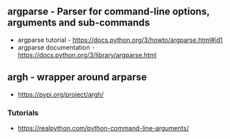 
## argparse - Parser for command-line options, arguments and sub-commands

* argparse tutorial - https://docs.python.org/3/howto/argparse.html#id1
* argparse documentation - https://docs.python.org/3/library/argparse.html


## argh - wrapper around arparse

* https://pypi.org/project/argh/


### Tutorials

* https://realpython.com/python-command-line-arguments/
